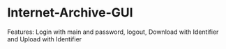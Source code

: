 # Internet-Archive-GUI

Features: Login with main and password, logout, 
	  Download with Identifier and
	  Upload with Identifier



